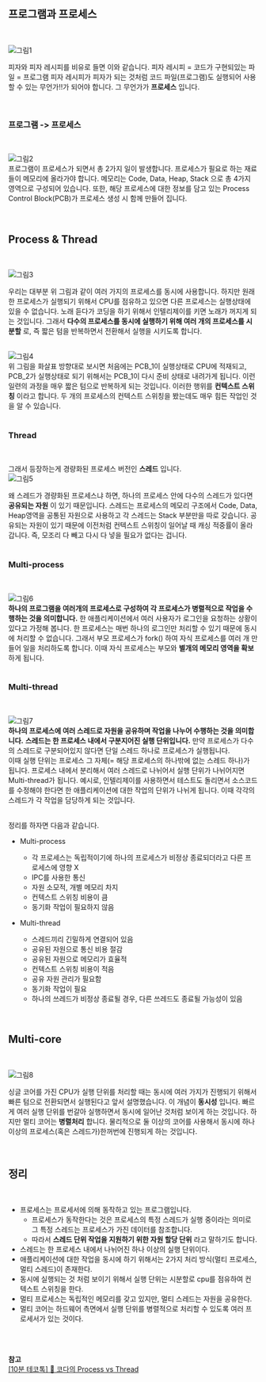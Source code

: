 
## 프로그램과 프로세스
<Br>

![그림1](./1.png)

피자와 피자 레시피를 비유로 들면 이와 같습니다. 피자 레시피 = 코드가 구현되있는 파일 = 프로그램  피자 레시피가 피자가 되는 것처럼 코드 파일(프로그램)도 실행되어 사용할 수 있는 무언가!!가 되어야 합니다. 그 무언가가 __프로세스__ 입니다.

<Br>

### 프로그램 -> 프로세스
<Br>

![그림2](./2.png)  
프로그램이 프로세스가 되면서 총 2가지 일이 발생합니다. 프로세스가 필요로 하는 재료들이 메모리에 올라가야 합니다. 메모리는 Code, Data, Heap, Stack 으로 총 4가지 영역으로 구성되어 있습니다. 또한, 해당 프로세스에 대한 정보를 담고 있는 Process Control Block(PCB)가 프로세스 생성 시 함께 만들어 집니다.  

<br>

## Process & Thread
<Br>

![그림3](./3.png)

우리는 대부분 위 그림과 같이 여러 가지의 프로세스를 동시에 사용합니다. 하지만 원래 한 프로세스가 실행되기 위해서 CPU를 점유하고 있으면 다른 프로세스는 실행상태에 있을 수 없습니다. 노래 듣다가 코딩을 하기 위해서 인텔리제이를 키면 노래가 꺼지게 되는 것입니다. 그래서 __다수의 프로세스를 동시에 실행하기 위해 여러 개의 프로세스를 시분할__ 로, 즉 짧은 텀을 반복하면서 전환해서 실행을 시키도록 합니다.  
<Br>

![그림4](./4.png)  
위 그림을 화살표 방향대로 보시면 처음에는 PCB_1이 실행상태로 CPU에 적재되고, PCB_2가 실행상태로 되기 위해서는 PCB_1이 다시 준비 상태로 내려가게 됩니다. 이런 일련의 과정을 매우 짧은 텀으로 반복하게 되는 것입니다. 이러한 행위를 __컨텍스트 스위칭__ 이라고 합니다. 두 개의 프로세스의 컨텍스트 스위칭을 봤는데도 매우 힘든 작업인 것을 알 수 있습니다.  
<br>

### Thread
<Br>

그래서 등장하는게 경량화된 프로세스 버전인 __스레드__ 입니다.  
![그림5](./5.png)

왜 스레드가 경량화된 프로세스냐 하면, 하나의 프로세스 안에 다수의 스레드가 있다면 __공유되는 자원__ 이 있기 때문입니다. 스레드는 프로세스의 메모리 구조에서 Code, Data, Heap영역을 공통된 자원으로 사용하고 각 스레드는 Stack 부분만을 따로 갖습니다. 공유되는 자원이 있기 때문에 이전처럼 컨텍스트 스위칭이 일어날 때 캐싱 적중률이 올라갑니다. 즉, 모조리 다 빼고 다시 다 넣을 필요가 없다는 겁니다.  
<Br>

### Multi-process
<Br>

![그림6](./6.png)  
__하나의 프로그램을 여러개의 프로세스로 구성하여 각 프로세스가 병렬적으로 작업을 수행하는 것을 의미합니다.__ 한 애플리케이션에서 여러 사용자가 로그인을 요청하는 상황이 있다고 가정해 봅니다. 한 프로세스는 매번 하나의 로그인만 처리할 수 있기 때문에 동시에 처리할 수 없습니다. 그래서 부모 프로세스가 fork() 하여 자식 프로세스를 여러 개 만들어 일을 처리하도록 합니다. 이때 자식 프로세스는 부모와 __별개의 메모리 영역을 확보__ 하게 됩니다.  
<Br>

### Multi-thread
<Br>

![그림7](./7.png)  
__하나의 프로세스에 여러 스레드로 자원을 공유하며 작업을 나누어 수행하는 것을 의미합니다.__ __스레드는 한 프로세스 내에서 구분지어진 실행 단위입니다.__ 만약 프로세스가 다수의 스레드로 구분되어있지 않다면 단일 스레드 하나로 프로세스가 실행됩니다.  
이때 실행 단위는 프로세스 그 자체(= 해당 프로세스의 하나밖에 없는 스레드 하나)가 됩니다. 프로세스 내에서 분리해서 여러 스레드로 나뉘어서 실행 단위가 나뉘어지면 Multi-thread가 됩니다. 예시로, 인텔리제이를 사용하면서 테스트도 돌리면서 소스코드를 수정해야 한다면 한 애플리케이션에 대한 작업의 단위가 나뉘게 됩니다. 이때 각각의 스레드가 각 작업을 담당하게 되는 것입니다.  
<br>

정리를 하자면 다음과 같습니다.
+ Multi-process
    - 각 프로세스는 독립적이기에 하나의 프로세스가 비정상 종료되더라고 다른 프로세스에 영향 X
    - IPC를 사용한 통신
    - 자원 소모적, 개별 메모리 차지
    - 컨텍스트 스위칭 비용이 큼
    - 동기화 작업이 필요하지 않음

+ Multi-thread
    - 스레드끼리 긴밀하게 연결되어 있음
    - 공유된 자원으로 통신 비용 절감
    - 공유된 자원으로 메모리가 효율적
    - 컨텍스트 스위칭 비용이 적음
    - 공유 자원 관리가 필요함
    - 동기화 작업이 필요
    - 하나의 쓰레드가 비정상 종료될 경우, 다른 쓰레드도 종료될 가능성이 있음

<br>

## Multi-core
<Br>

![그림8](./8.png)

싱글 코어를 가진 CPU가 실행 단위를 처리할 때는 동시에 여러 가지가 진행되기 위해서 빠른 텀으로 전환되면서 실행된다고 앞서 설명했습니다. 이 개념이 __동시성__ 입니다. 빠르게 여러 실행 단위를 번갈아 실행하면서 동시에 일어난 것처럼 보이게 하는 것입니다. 하지만 멀티 코어는 __병렬처리__ 합니다. 물리적으로 둘 이상의 코어를 사용해서 동시에 하나 이상의 프로세스(혹은 스레드가)한꺼번에 진행되게 하는 것입니다.

<br>

## 정리
<Br>

+ 프로세스는 프로세서에 의해 동작하고 있는 프로그램입니다.
    - 프로세스가 동작한다는 것은 프로세스의 특정 스레드가 실행 중이라는 의미로 그 특정 스레드는 프로세스가 가진 데이터를 참조합니다.
    - 따라서 __스레드 단위 작업을 지원하기 위한 자원 할당 단위__ 라고 말하기도 합니다.
+ 스레드는 한 프로세스 내에서 나뉘어진 하나 이상의 실행 단위이다.
+ 애플리케이션에 대한 작업을 동시에 하기 위해서는 2가지 처리 방식(멀티 프로세스, 멀티 스레드)이 존재한다.
+ 동시에 실행되는 것 처럼 보이기 위해서 실행 단위는 시분할로 cpu를 점유하여 컨텍스트 스위칭을 한다.
+ 멀티 프로세스는 독립적인 메모리를 갖고 있지만, 멀티 스레드는 자원을 공유한다.
+ 멀티 코어는 하드웨어 측면에서 실행 단위를 병렬적으로 처리할 수 있도록 여러 프로세서가 있는 것이다.





<br><Br>

__참고__  
<a href="https://www.youtube.com/watch?v=1grtWKqTn50&list=PLo0ta52hn1uHQ5iQ3hAeRoMUeLJFIeRew" target="_blank"> [10분 테코톡] 🌷 코다의 Process vs Thread</a>